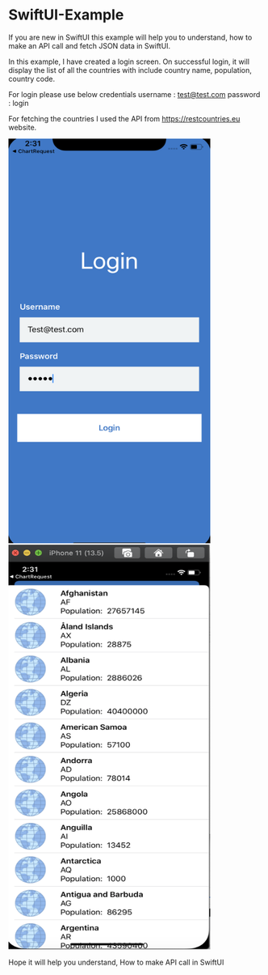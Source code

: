 # SwiftUI-Example

If you are new in SwiftUI this example will help you to understand, how to make an API call and fetch JSON data in SwiftUI.

In this example, I have created a login screen. On successful login, it will display the list of all the countries with include country name, population, country code. 

For login please use below credentials
username : test@test.com
password : login

For fetching the countries I used the API from https://restcountries.eu website.

<img src="Screenshot%202020-06-23%20at%202.31.39%20PM.png" width="400" height="800">
<img src="Screenshot%202020-06-23%20at%202.31.32%20PM.png" width="400" height="800">



Hope it will help you understand, How to make API call in SwiftUI
